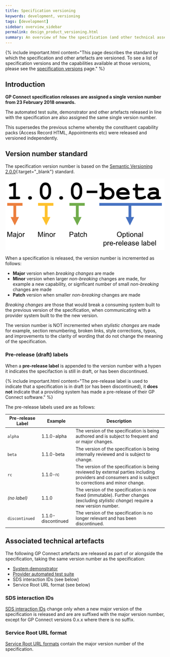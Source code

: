 ```yaml
---
title: Specification versioning
keywords: development, versioning
tags: [development]
sidebar: overview_sidebar
permalink: design_product_versioning.html
summary: An overview of how the specification (and other technical assets) are versioned
---
```


{% include important.html content="This page describes the standard by which the specification and other artefacts are versioned.  To see a list of specification versions and the capabilities available at those versions, please see the [specification versions](https://developer.nhs.uk/gp-connect-specification-versions/) page." %}

## Introduction ##

**GP Connect specification releases are assigned a single version number from 23 February 2018 onwards.**

The automated test suite, demonstrator and other artefacts released in line with the specification are also assigned the same single version number.

This supersedes the previous scheme whereby the constituent capability packs (Access Record HTML, Appointments etc) were released and versioned independently.

## Version number standard ##

The specification version number is based on the [Semantic Versioning 2.0.0](http://semver.org/){:target="_blank"} standard.

![Semantic versioning diagram](images/design/semantic-versioning.png)

When a specification is released, the version number is incremented as follows:

- **Major** version when *breaking changes* are made
- **Minor** version when larger *non-breaking* changes are made, for example a new capability, or signficant number of small *non-breaking* changes are made
- **Patch** version when smaller *non-breaking* changes are made

*Breaking changes* are those that would break a consuming system built to the previous version of the specification, when communicating with a provider system built to the the new version.

The version number is NOT incremented when *stylistic changes* are made for example, section renumbering, broken links, style corrections, typos, and improvements to the clarity of wording that do not change the meaning of the specification.

### Pre-release (draft) labels ###

When a **pre-release label** is appended to the version number with a hypen it indicates the specifaction is still in draft, or has been discontinued.

{% include important.html content="The pre-release label is used to indicate that a specification is in draft (or has been discontinued), it **does not** indicate that a providing system has made a pre-release of their GP Connect software." %}

The pre-release labels used are as follows:

| Pre-release Label | Example            | Description |
|-------------------|--------------------|-------------|
| `alpha`           | 1.1.0-alpha        | The version of the specification is being authored and is subject to frequent and or major changes. |
| `beta`            | 1.1.0-beta         | The version of the specification is being internally reviewed and is subject to change. |
| `rc`              | 1.1.0-rc           | The version of the specification is being reviewed by external parties including providers and consumers and is subject to corrections and minor change. |
| *(no label)*      | 1.1.0              | The version of the specification is now fixed (immutable).  Further changes (excluding *stylistic change*) require a new version number. |
| `discontinued`    | 1.1.0-discontinued | The version of the specification is no longer relevant and has been discontinued. |

## Associated technical artefacts ##

The following GP Connect artefacts are released as part of or alongside the specification, taking the same version number as the specification:

- [System demonstrator](system_demonstrator.html)
- [Provider automated test suite](testing_deliverables.html)
- SDS interaction IDs (see below)
- Service Root URL format (see below)

### SDS interaction IDs ###

[SDS interaction IDs](development_fhir_operation_guidance.html#foundations-capability-interactions) change only when a new major version of the specification is released and are are suffixed with the major version number, except for GP Connect versions 0.x.x where there is no suffix.

### Service Root URL format ###

[Service Root URL formats](development_general_api_guidance.html#service-root-url-versioning) contain the major version number of the specification.
